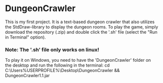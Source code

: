 # DungeonCrawler
This is my first project.
It is a text-based dungeon crawler that also utilizes the StdDraw-library to display the dungeon rooms.
To play the game, simply download the repository (.zip) and double click the '.sh' file (select the "Run in Terminal" option).
### Note: The '.sh' file only works on linux!
To play it on Windows, you need to have the 'DungeonCrawler' folder on the desktop and run the following in the terminal:
cd C:\Users\%USERPROFILE%\Desktop\DungeonCrawler && DungeonCrawler1.1.jar
